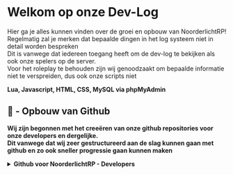 # Welkom op onze Dev-Log
Hier ga je alles kunnen vinden over de groei en opbouw van NoorderlichtRP!<br>
Regelmatig zal je merken dat bepaalde dingen in het log systeem niet in detail worden bespreken<br>
Dit is vanwege dat iedereen toegang heeft om de dev-log te bekijken als ook onze spelers op de server. <br>
Voor het roleplay te behouden zijn wij genoodzaakt om bepaalde informatie niet te verspreiden, dus ook onze scripts niet<br>

<b>Lua, Javascript, HTML, CSS, MySQL via phpMyAdmin <b><br>


##  :construction_worker: - Opbouw van Github



Wij zijn begonnen met het creeëren van onze github repositories voor onze developers en dergelijke. <br>Dit vanwege dat wij zeer gestructureerd aan de slag kunnen gaan met github en zo ook sneller progressie gaan kunnen maken</br>
<details>
<summary>Github voor NoorderlichtRP - Developers</summary>

### Github voor onze devs!

Een van de belangrijkste en meest gebruiksvriendelijke tool die wij hbben voor de developers is het project systeem wat github heeft.</br>
hierdoor kunnen hun duidelijk gaan zien wat er nog moet gedaan worden als ook hoe ver bepaalde scripts vooruit gang hebben geboekt.</br></br>
Indien een developer persoonlijk vastloopt op een script kan hij hierbij een help-alert voor creeëren zodat andere van het team kunnen bijspringen, ook zo hoeft die persoon iemand anders ook niet onnodig te gaan storen als het niet van hoge prioriteit is.
De github bevat zo goed als alle scripts in repositories die op momenten zichtbaar worden gemaakt wanneer een developer aan dat bepaald script gaat werken. </br>

```ruby
   puts "Hello World"
```

</details>
